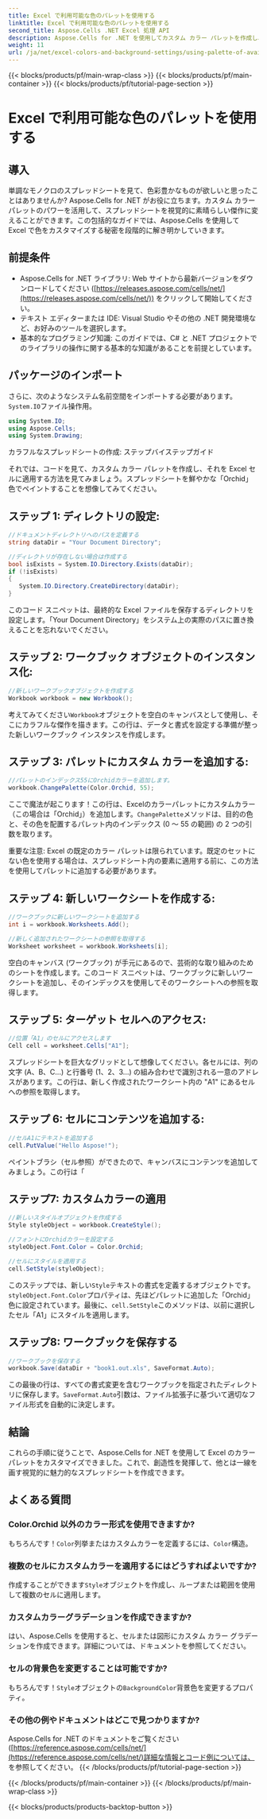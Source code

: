 ```yaml
---
title: Excel で利用可能な色のパレットを使用する
linktitle: Excel で利用可能な色のパレットを使用する
second_title: Aspose.Cells .NET Excel 処理 API
description: Aspose.Cells for .NET を使用してカスタム カラー パレットを作成し、それを Excel スプレッドシートに適用する方法を学びます。鮮やかな色と書式設定オプションを使用して、データの視覚的な魅力を高めます。
weight: 11
url: /ja/net/excel-colors-and-background-settings/using-palette-of-available-colors/
---
```


{{< blocks/products/pf/main-wrap-class >}}
{{< blocks/products/pf/main-container >}}
{{< blocks/products/pf/tutorial-page-section >}}

# Excel で利用可能な色のパレットを使用する

## 導入
単調なモノクロのスプレッドシートを見て、色彩豊かなものが欲しいと思ったことはありませんか? Aspose.Cells for .NET がお役に立ちます。カスタム カラー パレットのパワーを活用して、スプレッドシートを視覚的に素晴らしい傑作に変えることができます。この包括的なガイドでは、Aspose.Cells を使用して Excel で色をカスタマイズする秘密を段階的に解き明かしていきます。 

## 前提条件

- Aspose.Cells for .NET ライブラリ: Web サイトから最新バージョンをダウンロードしてください ([https://releases.aspose.com/cells/net/](https://releases.aspose.com/cells/net/)) をクリックして開始してください。 
- テキスト エディターまたは IDE: Visual Studio やその他の .NET 開発環境など、お好みのツールを選択します。 
- 基本的なプログラミング知識: このガイドでは、C# と .NET プロジェクトでのライブラリの操作に関する基本的な知識があることを前提としています。

## パッケージのインポート

さらに、次のようなシステム名前空間をインポートする必要があります。`System.IO`ファイル操作用。 

```csharp
using System.IO;
using Aspose.Cells;
using System.Drawing;
```

カラフルなスプレッドシートの作成: ステップバイステップガイド

それでは、コードを見て、カスタム カラー パレットを作成し、それを Excel セルに適用する方法を見てみましょう。スプレッドシートを鮮やかな「Orchid」色でペイントすることを想像してみてください。

## ステップ 1: ディレクトリの設定:

```csharp
//ドキュメントディレクトリへのパスを定義する
string dataDir = "Your Document Directory";

//ディレクトリが存在しない場合は作成する
bool isExists = System.IO.Directory.Exists(dataDir);
if (!isExists)
{
   System.IO.Directory.CreateDirectory(dataDir);
}
```

このコード スニペットは、最終的な Excel ファイルを保存するディレクトリを設定します。「Your Document Directory」をシステム上の実際のパスに置き換えることを忘れないでください。

## ステップ 2: ワークブック オブジェクトのインスタンス化:

```csharp
//新しいワークブックオブジェクトを作成する
Workbook workbook = new Workbook();
```

考えてみてください`Workbook`オブジェクトを空白のキャンバスとして使用し、そこにカラフルな傑作を描きます。この行は、データと書式を設定する準備が整った新しいワークブック インスタンスを作成します。

## ステップ 3: パレットにカスタム カラーを追加する:

```csharp
//パレットのインデックス55にOrchidカラーを追加します。
workbook.ChangePalette(Color.Orchid, 55);
```

ここで魔法が起こります！この行は、Excelのカラーパレットにカスタムカラー（この場合は「Orchid」）を追加します。`ChangePalette`メソッドは、目的の色と、その色を配置するパレット内のインデックス (0 ～ 55 の範囲) の 2 つの引数を取ります。 

重要な注意: Excel の既定のカラー パレットは限られています。既定のセットにない色を使用する場合は、スプレッドシート内の要素に適用する前に、この方法を使用してパレットに追加する必要があります。

## ステップ 4: 新しいワークシートを作成する:

```csharp
//ワークブックに新しいワークシートを追加する
int i = workbook.Worksheets.Add();

//新しく追加されたワークシートの参照を取得する
Worksheet worksheet = workbook.Worksheets[i];
```

空白のキャンバス (ワークブック) が手元にあるので、芸術的な取り組みのためのシートを作成します。このコード スニペットは、ワークブックに新しいワークシートを追加し、そのインデックスを使用してそのワークシートへの参照を取得します。

## ステップ 5: ターゲット セルへのアクセス:

```csharp
//位置「A1」のセルにアクセスします
Cell cell = worksheet.Cells["A1"];
```

スプレッドシートを巨大なグリッドとして想像してください。各セルには、列の文字 (A、B、C...) と行番号 (1、2、3...) の組み合わせで識別される一意のアドレスがあります。この行は、新しく作成されたワークシート内の "A1" にあるセルへの参照を取得します。

## ステップ 6: セルにコンテンツを追加する:

```csharp
//セルA1にテキストを追加する
cell.PutValue("Hello Aspose!");
```

ペイントブラシ（セル参照）ができたので、キャンバスにコンテンツを追加してみましょう。この行は「

## ステップ7: カスタムカラーの適用

```csharp
//新しいスタイルオブジェクトを作成する
Style styleObject = workbook.CreateStyle();

//フォントにOrchidカラーを設定する
styleObject.Font.Color = Color.Orchid;

//セルにスタイルを適用する
cell.SetStyle(styleObject);
```

このステップでは、新しい`Style`テキストの書式を定義するオブジェクトです。`styleObject.Font.Color`プロパティは、先ほどパレットに追加した「Orchid」色に設定されています。最後に、`cell.SetStyle`このメソッドは、以前に選択したセル「A1」にスタイルを適用します。

## ステップ8: ワークブックを保存する

```csharp
//ワークブックを保存する
workbook.Save(dataDir + "book1.out.xls", SaveFormat.Auto);
```

この最後の行は、すべての書式変更を含むワークブックを指定されたディレクトリに保存します。`SaveFormat.Auto`引数は、ファイル拡張子に基づいて適切なファイル形式を自動的に決定します。

## 結論

これらの手順に従うことで、Aspose.Cells for .NET を使用して Excel のカラー パレットをカスタマイズできました。これで、創造性を発揮して、他とは一線を画す視覚的に魅力的なスプレッドシートを作成できます。 

## よくある質問

### Color.Orchid 以外のカラー形式を使用できますか?
もちろんです！`Color`列挙またはカスタムカラーを定義するには、`Color`構造。

### 複数のセルにカスタムカラーを適用するにはどうすればよいですか?
作成することができます`Style`オブジェクトを作成し、ループまたは範囲を使用して複数のセルに適用します。

### カスタムカラーグラデーションを作成できますか?
はい、Aspose.Cells を使用すると、セルまたは図形にカスタム カラー グラデーションを作成できます。詳細については、ドキュメントを参照してください。

### セルの背景色を変更することは可能ですか?
もちろんです！`Style`オブジェクトの`BackgroundColor`背景色を変更するプロパティ。

### その他の例やドキュメントはどこで見つかりますか?
Aspose.Cells for .NET のドキュメントをご覧ください ([https://reference.aspose.com/cells/net/](https://reference.aspose.com/cells/net/)詳細な情報とコード例については、 を参照してください。
{{< /blocks/products/pf/tutorial-page-section >}}

{{< /blocks/products/pf/main-container >}}
{{< /blocks/products/pf/main-wrap-class >}}

{{< blocks/products/products-backtop-button >}}
